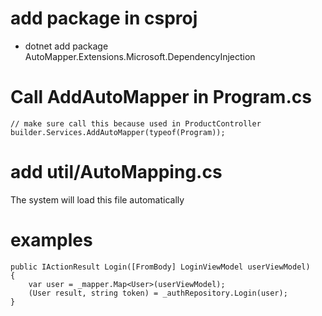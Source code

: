 # add package in csproj

- dotnet add package AutoMapper.Extensions.Microsoft.DependencyInjection

# Call AddAutoMapper in Program.cs

```
// make sure call this because used in ProductController
builder.Services.AddAutoMapper(typeof(Program));
```

# add util/AutoMapping.cs

The system will load this file automatically

# examples

```
public IActionResult Login([FromBody] LoginViewModel userViewModel)
{
    var user = _mapper.Map<User>(userViewModel);
    (User result, string token) = _authRepository.Login(user);
}
```
